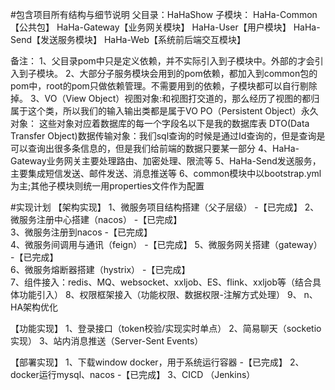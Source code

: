 #包含项目所有结构与细节说明
父目录：HaHaShow
子模块：
HaHa-Common【公共包】
HaHa-Gateway【业务网关模块】
HaHa-User【用户模块】
HaHa-Send【发送服务模块】
HaHa-Web【系统前后端交互模块】

备注：
1、父目录pom中<dependencyManagement>只是定义依赖，并不实际引入到子模块中。外部的<dependencies>才会引入到子模块。
2、大部分子服务模块会用到的pom依赖，都加入到common包的pom中，root的pom只做依赖管理。不需要用到的依赖，子模块都可以自行剔除掉。
3、VO（View Object）视图对象:和视图打交道的，那么经历了视图的都归属于这个类，所以我们的输入输出类都是属于VO
PO（Persistent Object）永久对象： 这些对象对应着数据库的每一个字段名以下是我的数据库表
DTO(Data Transfer Object)数据传输对象：我们sql查询的时候是通过Id查询的，但是查询是可以查询出很多条信息的，但是我们给前端的数据只要某一部分
4、HaHa-Gateway业务网关主要处理路由、加密处理、限流等
5、HaHa-Send发送服务，主要集成短信发送、邮件发送、消息推送等
6、common模块中以bootstrap.yml为主;其他子模块则统一用properties文件作为配置


#实现计划
【架构实现】
1、微服务项目结构搭建（父子层级）                                            -【已完成】
2、微服务注册中心搭建（nacos）                                              -【已完成】  
3、微服务注册到nacos                                                      -【已完成】     
4、微服务间调用与通讯（feign）                                              -【已完成】
5、微服务网关搭建（gateway）                                               -【已完成】   
6、微服务熔断器搭建（hystrix）                                              -【已完成】   
7、组件接入：redis、MQ、websocket、xxljob、ES、flink、xxljob等（结合具体功能引入）
8、权限框架接入（功能权限、数据权限-注解方式处理）
9、
n、HA架构优化


【功能实现】
1、登录接口（token校验/实现实时单点）
2、简易聊天（socketio实现）
3、站内消息推送（Server-Sent Events）


【部署实现】
1、下载window docker，用于系统运行容器  -【已完成】
2、docker运行mysql、nacos            -【已完成】
3、CICD （Jenkins）

